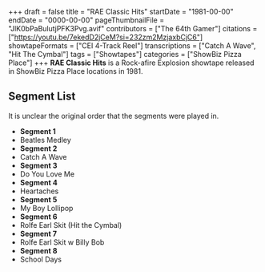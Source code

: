 +++
draft = false
title = "RAE Classic Hits"
startDate = "1981-00-00"
endDate = "0000-00-00"
pageThumbnailFile = "JlK0bPaBulutjPFK3Pvg.avif"
contributors = ["The 64th Gamer"]
citations = ["https://youtu.be/7ekedD2jCeM?si=232zm2MzjaxbCjC6"]
showtapeFormats = ["CEI 4-Track Reel"]
transcriptions = ["Catch A Wave", "Hit The Cymbal"]
tags = ["Showtapes"]
categories = ["ShowBiz Pizza Place"]
+++
**RAE Classic Hits** is a Rock-afire Explosion showtape released in ShowBiz Pizza Place locations in 1981.

## Segment List

It is unclear the original order that the segments were played in.

- **Segment 1**
- Beatles Medley
- **Segment 2**
- Catch A Wave
- **Segment 3**
- Do You Love Me
- **Segment 4**
- Heartaches
- **Segment 5**
- My Boy Lollipop
- **Segment 6**
- Rolfe Earl Skit (Hit the Cymbal)
- **Segment 7**
- Rolfe Earl Skit w Billy Bob
- **Segment 8**
- School Days

